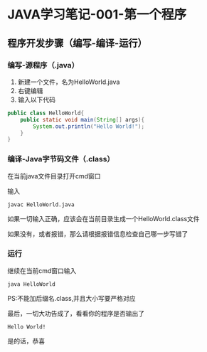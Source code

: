 # JAVA学习笔记-001-第一个程序

## 程序开发步骤（编写-编译-运行）

### 编写-源程序（.java）

1. 新建一个文件，名为HelloWorld.java
2. 右键编辑
3. 输入以下代码

```java
public class HelloWorld{
    public static void main(String[] args){
        System.out.println("Hello World!");
    }
}
```



### 编译-Java字节码文件（.class）

在当前java文件目录打开cmd窗口

输入

```
javac HelloWorld.java
```

如果一切输入正确，应该会在当前目录生成一个HelloWorld.class文件

如果没有，或者报错，那么请根据报错信息检查自己哪一步写错了

### 运行

继续在当前cmd窗口输入

```
java HelloWorld
```

PS:不能加后缀名.class,并且大小写要严格对应



最后，一切大功告成了，看看你的程序是否输出了

```
Hello World!
```

是的话，恭喜

